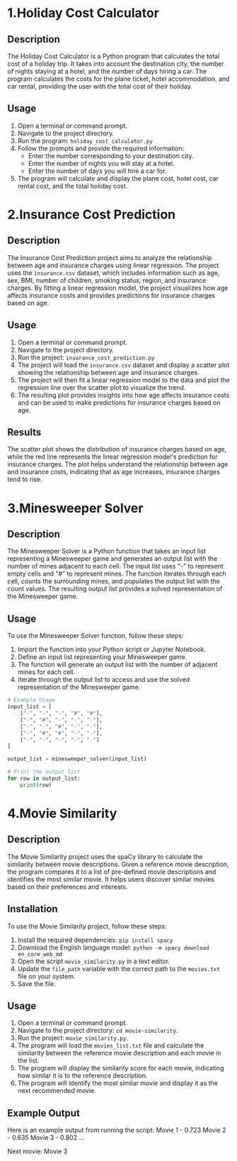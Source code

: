 # 1.Holiday Cost Calculator

## Description
The Holiday Cost Calculator is a Python program that calculates the total cost of a holiday trip. It takes into account the destination city, the number of nights staying at a hotel, and the number of days hiring a car. The program calculates the costs for the plane ticket, hotel accommodation, and car rental, providing the user with the total cost of their holiday.

## Usage
1. Open a terminal or command prompt.
2. Navigate to the project directory.
3. Run the program: `holiday_cost_calculator.py`
4. Follow the prompts and provide the required information:
   - Enter the number corresponding to your destination city.
   - Enter the number of nights you will stay at a hotel.
   - Enter the number of days you will hire a car for.
5. The program will calculate and display the plane cost, hotel cost, car rental cost, and the total holiday cost.

# 2.Insurance Cost Prediction

## Description
The Insurance Cost Prediction project aims to analyze the relationship between age and insurance charges using linear regression. The project uses the `insurance.csv` dataset, which includes information such as age, sex, BMI, number of children, smoking status, region, and insurance charges. By fitting a linear regression model, the project visualizes how age affects insurance costs and provides predictions for insurance charges based on age.

## Usage
1. Open a terminal or command prompt.
3. Navigate to the project directory.
4. Run the project: `insurance_cost_prediction.py`
5. The project will load the `insurance.csv` dataset and display a scatter plot showing the relationship between age and insurance charges.
6. The project will then fit a linear regression model to the data and plot the regression line over the scatter plot to visualize the trend.
7. The resulting plot provides insights into how age affects insurance costs and can be used to make predictions for insurance charges based on age.

## Results
The scatter plot shows the distribution of insurance charges based on age, while the red line represents the linear regression model's prediction for insurance charges. The plot helps understand the relationship between age and insurance costs, indicating that as age increases, insurance charges tend to rise.

# 3.Minesweeper Solver

## Description
The Minesweeper Solver is a Python function that takes an input list representing a Minesweeper game and generates an output list with the number of mines adjacent to each cell. The input list uses "-" to represent empty cells and "#" to represent mines. The function iterates through each cell, counts the surrounding mines, and populates the output list with the count values. The resulting output list provides a solved representation of the Minesweeper game.

## Usage
To use the Minesweeper Solver function, follow these steps:
1. Import the function into your Python script or Jupyter Notebook.
2. Define an input list representing your Minesweeper game.
3. The function will generate an output list with the number of adjacent mines for each cell.
4. Iterate through the output list to access and use the solved representation of the Minesweeper game.

```python
# Example Usage
input_list = [
    ["-", "-", "-", "#", "#"],
    ["-", "#", "-", "-", "-"],
    ["-", "-", "#", "-", "-"],
    ["-", "#", "#", "-", "-"],
    ["-", "-", "-", "-", "-"]
]

output_list = minesweeper_solver(input_list)

# Print the output list
for row in output_list:
    print(row)
```
# 4.Movie Similarity

## Description
The Movie Similarity project uses the spaCy library to calculate the similarity between movie descriptions. Given a reference movie description, the program compares it to a list of pre-defined movie descriptions and identifies the most similar movie. It helps users discover similar movies based on their preferences and interests.

## Installation
To use the Movie Similarity project, follow these steps:

1. Install the required dependencies: `pip install spacy`
2. Download the English language model: `python -m spacy download en_core_web_md`
3. Open the script `movie_similarity.py` in a text editor.
4. Update the `file_path` variable with the correct path to the `movies.txt` file on your system.
5. Save the file.

## Usage
1. Open a terminal or command prompt.
2. Navigate to the project directory: `cd movie-similarity`.
3. Run the project: `movie_similarity.py`.
4. The program will load the `movies_list.txt` file and calculate the similarity between the reference movie description and each movie in the list.
5. The program will display the similarity score for each movie, indicating how similar it is to the reference description.
6. The program will identify the most similar movie and display it as the next recommended movie.

## Example Output
Here is an example output from running the script:
Movie 1 - 0.723
Movie 2 - 0.635
Movie 3 - 0.802
...

Next movie: Movie 3

